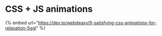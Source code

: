 # CSS + JS animations

{% embed url="https://dev.to/webdeasy/9-satisfying-css-animations-for-relaxation-5ggl" %}

